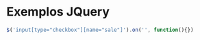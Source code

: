 # Exemplos JQuery
```javascript
$('input[type="checkbox"][name="sale"]').on('', function(){})
```
<!--stackedit_data:
eyJoaXN0b3J5IjpbLTkyMzI3MDkxMl19
-->